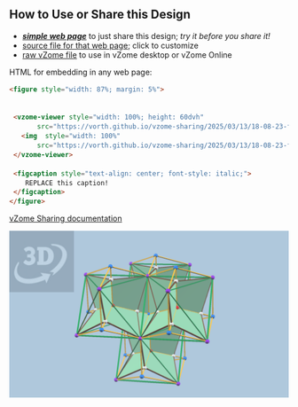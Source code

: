 
## How to Use or Share this Design

 - [***simple web page***](<https://vorth.github.io/vzome-sharing/2025/03/13/18-08-23-floral-vertex-units/>) to just share this design; *try it before you share it!*
 - [source file for that web page](<https://github.com/vorth/vzome-sharing/edit/main/2025/03/13/18-08-23-floral-vertex-units/index.md>); click to customize
 - [raw vZome file](<https://raw.githubusercontent.com/vorth/vzome-sharing/main/2025/03/13/18-08-23-floral-vertex-units/floral-vertex-units.vZome>) to use in vZome desktop or vZome Online
 
 HTML for embedding in any web page:
 ```html
<figure style="width: 87%; margin: 5%">
  
  
  <vzome-viewer style="width: 100%; height: 60dvh" 
        src="https://vorth.github.io/vzome-sharing/2025/03/13/18-08-23-floral-vertex-units/floral-vertex-units.vZome" >
    <img  style="width: 100%"
        src="https://vorth.github.io/vzome-sharing/2025/03/13/18-08-23-floral-vertex-units/floral-vertex-units.png" >
  </vzome-viewer>

  <figcaption style="text-align: center; font-style: italic;">
     REPLACE this caption!
  </figcaption>
</figure>

 ```

[vZome Sharing documentation](https://vzome.github.io/vzome/sharing.html#how-it-works)

![Image](<floral-vertex-units.png>)

